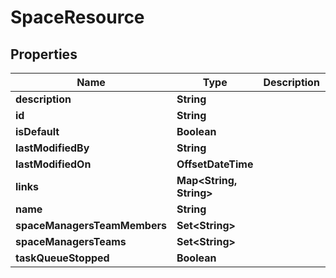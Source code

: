 

# SpaceResource


## Properties

Name | Type | Description | Notes
------------ | ------------- | ------------- | -------------
**description** | **String** |  |  [optional]
**id** | **String** |  |  [optional]
**isDefault** | **Boolean** |  |  [optional]
**lastModifiedBy** | **String** |  |  [optional]
**lastModifiedOn** | **OffsetDateTime** |  |  [optional]
**links** | **Map&lt;String, String&gt;** |  |  [optional]
**name** | **String** |  |  [optional]
**spaceManagersTeamMembers** | **Set&lt;String&gt;** |  |  [optional]
**spaceManagersTeams** | **Set&lt;String&gt;** |  |  [optional]
**taskQueueStopped** | **Boolean** |  |  [optional]



